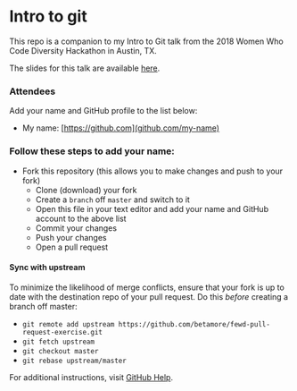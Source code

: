 
# Intro to git

This repo is a companion to my Intro to Git talk from the 2018 Women Who Code
Diversity Hackathon in Austin, TX.

The slides for this talk are available [here](https://files.shanson.co/git-2018.pdf).

### Attendees

Add your name and GitHub profile to the list below:

* My name: [https://github.com](github.com/my-name)

### Follow these steps to add your name:

* Fork this repository (this allows you to make changes and push to your fork)
  * Clone (download) your fork
  * Create a `branch` off `master` and switch to it
  * Open this file in your text editor and add your name and GitHub account to the above list
  * Commit your changes
  * Push your changes
  * Open a pull request

#### Sync with upstream

  To minimize the likelihood of merge conflicts, ensure that your fork is up to
  date with the destination repo of your pull request. Do this _before_ creating a
  branch off master:

  * `git remote add upstream https://github.com/betamore/fewd-pull-request-exercise.git`
  * `git fetch upstream`
  * `git checkout master`
  * `git rebase upstream/master`

  For additional instructions, visit [GitHub Help](https://help.github.com/categories/collaborating-on-projects-using-pull-requests/).

